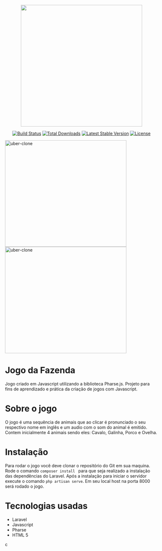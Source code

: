 <p align="center"><img src="https://res.cloudinary.com/dtfbvvkyp/image/upload/v1566331377/laravel-logolockup-cmyk-red.svg" width="400"></p>

<p align="center">
<a href="https://travis-ci.org/laravel/framework"><img src="https://travis-ci.org/laravel/framework.svg" alt="Build Status"></a>
<a href="https://packagist.org/packages/laravel/framework"><img src="https://poser.pugx.org/laravel/framework/d/total.svg" alt="Total Downloads"></a>
<a href="https://packagist.org/packages/laravel/framework"><img src="https://poser.pugx.org/laravel/framework/v/stable.svg" alt="Latest Stable Version"></a>
<a href="https://packagist.org/packages/laravel/framework"><img src="https://poser.pugx.org/laravel/framework/license.svg" alt="License"></a>
</p>


<div>
<img class="wp-image-thumb img-responsive minha-classe" src="https://i.ibb.co/h27g0X7/download-1.png" width="400" height="350" alt="uber-clone" />
  <img class="wp-image-thumb img-responsive minha-classe" src="https://i.ibb.co/qdxwbyQ/download.png" width="400" height="350" alt="uber-clone" />
</div>


# Jogo da Fazenda

Jogo criado em Javascript utilizando a biblioteca Pharse.js.  Projeto para fins de aprendizado e prática da criação de jogos com Javascript. 

# Sobre o jogo

O jogo é uma sequência de animais que ao clicar é pronunciado o seu respectivo nome em inglês e um audio com o som do animal é emitido. 
Contem inicialmente 4 animais sendo eles: Cavalo, Galinha, Porco e Ovelha.

# Instalação

Para rodar o jogo você deve clonar o repositório do Git em sua maquina. Rode o comando ```composer install ``` para que seja realizado a instalação das dependências do Laravel. 
Após a instalação para iniciar o servidor execute o comando ``` php artisan serve ```. 
Em seu local host na porta 8000 será rodado o jogo.

# Tecnologias usadas

- Laravel 
- Javascript
- Pharse
- HTML 5

c

